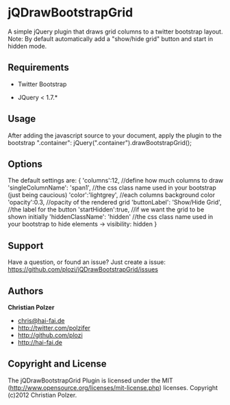 jQDrawBootstrapGrid
===================

A simple jQuery plugin that draws grid columns to a twitter bootstrap layout. 
Note: By default automatically add a "show/hide grid" button and start in hidden mode.

Requirements
------------
+ Twitter Bootstrap

+ JQuery < 1.7.*

Usage
-----
 After adding the javascript source to your document,
 apply the plugin to the bootstrap ".container":
 jQuery(".container").drawBootstrapGrid();

Options
-------
The default settings are:
    {
        'columns':12,   //define how much columns to draw
        'singleColumnName': 'span1', //the css class name used in your bootstrap (just being caucious)
        'color':'lightgrey', //each columns background color
        'opacity':0.3,  //opacity of the rendered grid
        'buttonLabel': 'Show/Hide Grid', //the label for the button
        'startHidden':true, //if we want the grid to be shown initially
        'hiddenClassName': 'hidden' //the css class name used in your bootstrap to hide elements -> visibility: hidden
    }

 
Support
------- 

Have a question, or found an issue? Just create a issue: https://github.com/plozi/jQDrawBootstrapGrid/issues


Authors
-------

**Christian Polzer**

+ chris@hai-fai.de
+ http://twitter.com/polzifer
+ http://github.com/plozi
+ http://hai-fai.de


Copyright and License
---------------------

The jQDrawBootstrapGrid Plugin is  licensed under the MIT (http://www.opensource.org/licenses/mit-license.php) licenses. Copyright (c)2012 Christian Polzer.